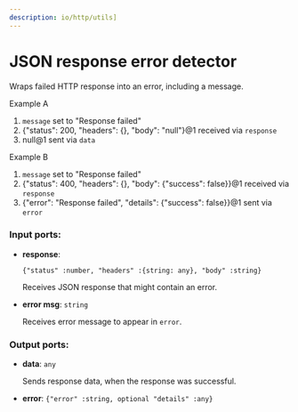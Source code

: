 ```yaml
---
description: io/http/utils]
---
```


# JSON response error detector

Wraps failed HTTP response into an error, including a message.

Example A
1. `message` set to "Response failed"
2. {"status": 200, "headers": {}, "body": "null"}@1 received via `response`
3. null@1 sent via `data`

Example B
1. `message` set to "Response failed"
2. {"status": 400, "headers": {}, "body": {"success": false}}@1 received via `response`
3. {"error": "Response failed", "details": {"success": false}}@1 sent via `error`

### Input ports:

* __response__: 
    ```
    {"status" :number, "headers" :{string: any}, "body" :string}
    ```

    Receives JSON response that might contain an error.


* __error msg__: `string`

    Receives error message to appear in `error`.

### Output ports:

* __data__: `any`

    Sends response data, when the response was successful.


* __error__: `{"error" :string, optional "details" :any}`

